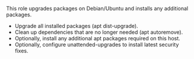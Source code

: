 This role upgrades packages on Debian/Ubuntu and installs any additional
packages.

* Upgrade all installed packages (apt dist-upgrade).
* Clean up dependencies that are no longer needed (apt autoremove).
* Optionally, install any additional apt packages required on this host.
* Optionally, configure unattended-upgrades to install latest security fixes.
